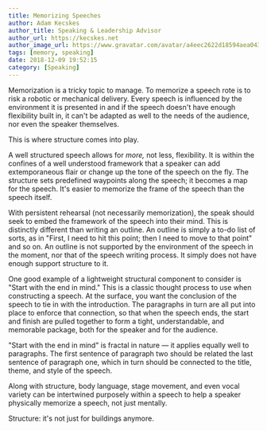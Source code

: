 ```yaml
---
title: Memorizing Speeches
author: Adam Kecskes
author_title: Speaking & Leadership Advisor
author_url: https://kecskes.net
author_image_url: https://www.gravatar.com/avatar/a4eec2622d18594aea04310ae3ec577c
tags: [memory, speaking]
date: 2018-12-09 19:52:15
category: [Speaking]
---
```


<p>Memorization is a tricky topic to manage. To memorize a speech rote is to risk a robotic or mechanical delivery. Every speech is influenced by the environment it is presented in and if the speech doesn't have enough flexibility built in, it can't be adapted as well to the needs of the audience, nor even the speaker themselves.</p>
<p>This is where structure comes into play.</p>

<!--truncate-->

<p>A well structured speech allows for <em>more, </em>not less, flexibility. It is within the confines of a well understood framework that a speaker can add extemporaneous flair or change up the tone of the speech on the fly. The structure sets predefined waypoints along the speech; it becomes a map for the speech. It's easier to memorize the frame of the speech than the speech itself.</p>
<p>With persistent rehearsal (not necessarily memorization), the speak should seek to embed the framework of the speech into their mind. This is distinctly different than writing an outline. An outline is simply a to-do list of sorts, as in "First, I need to hit this point; then I need to move to that point" and so on. An outline is not supported by the environment of the speech in the moment, nor that of the speech writing process. It simply does not have enough support structure to it.</p>
<p>One good example of a lightweight structural component to consider is "Start with the end in mind." This is a classic thought process to use when constructing a speech. At the surface, you want the conclusion of the speech to tie in with the introduction. The paragraphs in turn are all put into place to enforce that connection, so that when the speech ends, the start and finish are pulled together to form a tight, understandable, and memorable package, both for the speaker and for the audience.</p>
<p>"Start with the end in mind" is fractal in nature &mdash; it applies equally well to paragraphs. The first sentence of paragraph two should be related the last sentence of paragraph one, which in turn should be connected to the title, theme, and style of the speech.</p>
<p>Along with structure, body language, stage movement, and even vocal variety can be intertwined purposely within a speech to help a speaker physically memorize a speech, not just mentally.</p>
<p>Structure: it's not just for buildings anymore. </p>

